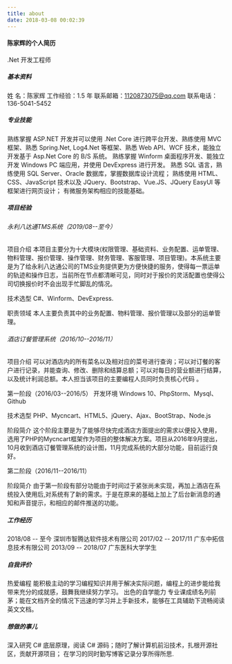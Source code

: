```yaml
---
title: about
date: 2018-03-08 00:02:39
---
```


#### 陈家辉的个人简历

.Net 开发工程师

##### 基本资料

姓  名：陈家辉 工作经验：1.5 年 联系邮箱：1120873075@qq.com 联系电话：136-5041-5452

##### 专业技能

熟练掌握 ASP.NET 开发并可以使用 .Net Core 进行跨平台开发、熟练使用 MVC 框架、熟悉 Spring.Net, Log4.Net 等框架、熟悉 Web API、WCF 技术，能独立开发基于 Asp.Net Core 的 B/S 系统。
熟练掌握 Winform 桌面程序开发、能独立开发 Windows PC 端应用，并使用 DevExpress 进行开发。
熟悉 SQL 语言，熟练使用 SQL Server、Oracle 数据库，掌握数据库设计流程；
熟练使用 HTML、CSS、JavaScript 技术以及 JQuery、Bootstrap、Vue.JS、JQuery EasyUI 等框架进行网页设计；
有微服务架构相应的技能基础。

##### 项目经验

###### 永利八达通TMS系统（2019/08--至今）

项目介绍
本项目主要分为十大模块(权限管理、基础资料、业务配置、运单管理、物料管理、报价管理、操作管理、财务管理、客服管理、项目管理)。本系统主要是为了给永利八达通公司的TMS业务提供更为方便快捷的服务，使得每一票运单的轨迹和操作日志，当前所在节点都清晰可见，同时对于报价的灵活配置也使得公司切换报价时不会出现手忙脚乱的情况。

技术选型
C#、Winform、DevExpress.

职责领域
本人主要负责其中的业务配置、物料管理、报价管理以及部分的运单管理。

###### 酒店订餐管理系统（2016/10--2016/11）

项目介绍
可以对酒店内的所有菜名以及相对应的菜号进行查询；可以对订餐的客户进行记录，并能查询、修改、删除和结算总额；可以对每日的营业额进行结算，以及统计利润总额。本人担当该项目的主要编程人员同时负责核心代码 。

第一阶段（2016/03--2016/5）
开发环境
Windows 10、PhpStorm、Mysql、Github

技术选型
PHP、Mycncart、HTML5、jQuery、Ajax、BootStrap、Node.js

阶段简介
这个阶段主要是为了能够尽快完成酒店方面提出的需求以便投入使用，选用了PHP的Mycncart框架作为项目的整体解决方案。项目从2016年9月提出，10月收到酒店订餐管理系统的设计图，11月完成系统的大部分功能，目前运行良好。

第二阶段（2016/11--2016/11）

阶段简介
由于第一阶段有部分功能由于时间过于紧张尚未实现，再加上酒店在系统投入使用后,对系统有了新的需求。于是在原来的基础上加上了后台新消息的通知和声音提示，和相应的邮件推送的功能。

##### 工作经历

2018/08 -- 至今    深圳市智腾达软件技术有限公司
2017/02 -- 2017/11 广东中拓信息技术有限公司
2013/09 -- 2018/07 广东医科大学学生

##### 自我评价

热爱编程
能积极主动的学习编程知识并用于解决实际问题，编程上的进步能给我带来充分的成就感，鼓舞我继续努力学习。
出色的自学能力
专业课成绩名列前茅；能在文档齐全的情况下迅速的学习并上手新技术，能够在工具辅助下流畅阅读英文文档。

##### 想做的事儿

深入研究 C# 底层原理，阅读 C# 源码；随时了解计算机前沿技术，扎根开源社区，贡献开源项目；
在学习的同时勤写博客记录分享所得所思.
